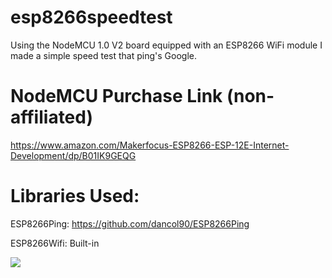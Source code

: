# esp8266speedtest


Using the NodeMCU 1.0 V2 board equipped with an ESP8266 WiFi module I made a simple speed test that ping's Google.
# NodeMCU Purchase Link (non-affiliated)

https://www.amazon.com/Makerfocus-ESP8266-ESP-12E-Internet-Development/dp/B01IK9GEQG
# Libraries Used:


ESP8266Ping: https://github.com/dancol90/ESP8266Ping

ESP8266Wifi: Built-in

<img src="https://preview.ibb.co/eQguGx/MVIMG_20180427_211529.jpg" />
